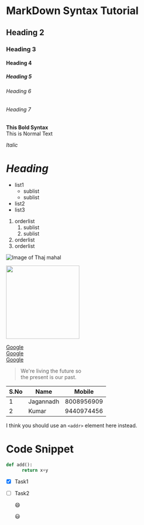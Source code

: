 # MarkDown Syntax Tutorial 
## Heading 2
### Heading 3
#### Heading 4
##### Heading 5
###### Heading 6 
###### Heading 7

**This Bold Syntax**  
This is Normal Text

*Italic*
# *Heading*

* list1 
    * sublist
    * sublist
* list2  
* list3  

1. orderlist  
    1. sublist
    2. sublist
2. orderlist
3. orderlist

![Image of Thaj mahal](https://whc.unesco.org/uploads/thumbs/site_0252_0008-750-0-20151104113424.jpg)  

<img src="https://whc.unesco.org/uploads/thumbs/site_0252_0008-750-0-20151104113424.jpg" height=200 width =200>
  
  [Google](https://www.google.co.in)  
  [Google](https://www.google.co.in)  
  [Google](https://www.google.co.in)  
  
  
> We're living the future so  
> the present is our past.  

S.No | Name | Mobile
-----|------|-------
1|Jagannadh|8008956909
2|Kumar|9440974456

I think you should use an
`<addr>` element here instead.

# Code Snippet
```python
def add():
      return x+y
```
- [x] Task1  
- [ ] Task2  


  :smile:
  
  :smiley:
